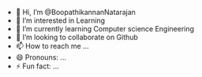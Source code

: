 - 👋 Hi, I’m @BoopathikannanNatarajan
- 👀 I’m interested in Learning
- 🌱 I’m currently learning Computer science Engineering
- 💞️ I’m looking to collaborate on Github
- 📫 How to reach me ...
- 😄 Pronouns: ...
- ⚡ Fun fact: ...

<!---
BoopathikannanNatarajan/BoopathikannanNatarajan is a ✨ special ✨ repository because its `README.md` (this file) appears on your GitHub profile.
You can click the Preview link to take a look at your changes.
--->
